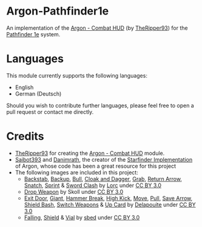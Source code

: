 # Argon-Pathfinder1e

An implementation of the [Argon - Combat HUD](https://foundryvtt.com/packages/enhancedcombathud) (by [TheRipper93](https://theripper93.com/)) for the [Pathfinder 1e](https://foundryvtt.com/packages/pf1) system.

# Languages

This module currently supports the following languages:
- English
- German (Deutsch)

Should you wish to contribute further languages, please feel free to open a pull request or contact me directly.

# Credits
- [TheRipper93](https://theripper93.com/) for creating the [Argon - Combat HUD](https://foundryvtt.com/packages/enhancedcombathud) module.
- [Saibot393](https://github.com/Saibot393) and [Danimrath](https://github.com/danimrath), the creator of the [Starfinder Implementation](https://github.com/Saibot393/enhancedcombathud-sfrpg) of Argon, whose code has been a great resource for this project
- The following images are included in this project:
  - [Backstab](https://game-icons.net/1x1/lorc/backstab.html), [Backup](https://game-icons.net/1x1/lorc/backup.html), [Bull](https://game-icons.net/1x1/lorc/bull.html), [Cloak and Dagger](https://game-icons.net/1x1/lorc/cloak-dagger.html), [Grab](https://game-icons.net/1x1/lorc/grab.html), [Return Arrow](https://game-icons.net/1x1/lorc/return-arrow.html), [Snatch](https://game-icons.net/1x1/lorc/snatch.html), [Sprint](https://game-icons.net/1x1/lorc/sprint.html) & [Sword Clash](https://game-icons.net/1x1/lorc/sword-clash.html) by [Lorc](https://lorcblog.blogspot.com/) under [CC BY 3.0](https://creativecommons.org/licenses/by/3.0/)
  - [Drop Weapon](https://game-icons.net/1x1/skoll/drop-weapon.html) by Skoll under [CC BY 3.0](https://creativecommons.org/licenses/by/3.0/)
  - [Exit Door](https://game-icons.net/1x1/delapouite/exit-door.html), [Giant](https://game-icons.net/1x1/delapouite/giant.html), [Hammer Break](https://game-icons.net/1x1/delapouite/hammer-break.html), [High Kick](https://game-icons.net/1x1/delapouite/high-kick.html), [Move](https://game-icons.net/1x1/delapouite/move.html), [Pull](https://game-icons.net/1x1/delapouite/pull.html), [Save Arrow](https://game-icons.net/1x1/delapouite/save-arrow.html), [Shield Bash](https://game-icons.net/1x1/delapouite/shield-bash.html), [Switch Weapons](https://game-icons.net/1x1/delapouite/switch-weapon.html) & [Up Card](https://game-icons.net/1x1/delapouite/up-card.html) by [Delapouite](https://delapouite.com/) under [CC BY 3.0](https://creativecommons.org/licenses/by/3.0/)
  - [Falling](https://game-icons.net/1x1/sbed/falling.html), [Shield](https://game-icons.net/1x1/sbed/shield.html) & [Vial](https://game-icons.net/1x1/sbed/vial.html) by [sbed](https://opengameart.org/content/95-game-icons) under [CC BY 3.0](https://creativecommons.org/licenses/by/3.0/)
